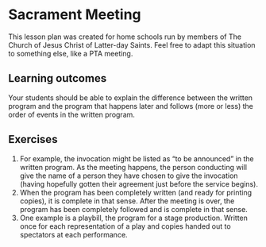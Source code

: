 # Sacrament Meeting

This lesson plan was created for home schools run by members of The Church of Jesus Christ of Latter-day Saints. Feel free to adapt this situation to something else, like a PTA meeting.


## Learning outcomes

Your students should be able to explain the difference between the written program and the program that happens later and follows (more or less) the order of events in the written program.


## Exercises



1. For example, the invocation might be listed as “to be announced” in the written program. As the meeting happens, the person conducting will give the name of a person they have chosen to give the invocation (having hopefully gotten their agreement just before the service begins).
2. When the program has been completely written (and ready for printing copies), it is complete in that sense. After the meeting is over, the program has been completely followed and is complete in that sense.
3. One example is a playbill, the program for a stage production. Written once for each representation of a play and copies handed out to spectators at each performance.